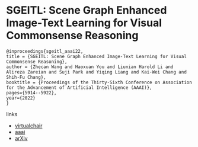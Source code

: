 # SGEITL: Scene Graph Enhanced Image-Text Learning for Visual Commonsense Reasoning

```
@inproceedings{sgeitl_aaai22,
title = {SGEITL: Scene Graph Enhanced Image-Text Learning for Visual Commonsense Reasoning},
author = {Zhecan Wang and Haoxuan You and Liunian Harold Li and Alireza Zareian and Suji Park and Yiqing Liang and Kai-Wei Chang and Shih-Fu Chang},
booktitle = {Proceedings of the Thirty-Sixth Conference on Association for the Advancement of Artificial Intelligence (AAAI)},
pages={5914--5922},
year={2022}
}
```

links
- [virtualchair](https://aaai-2022.virtualchair.net/poster_aaai6561)
- [aaai](https://ojs.aaai.org/index.php/AAAI/article/view/20536)
- [arXiv](https://arxiv.org/abs/2112.08587)
